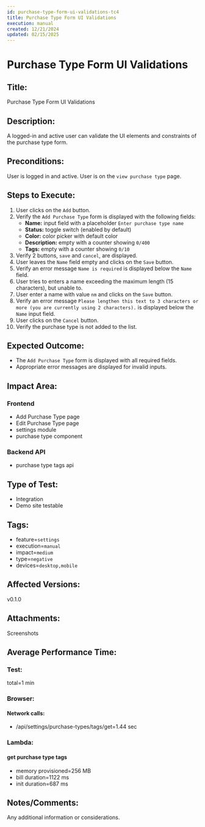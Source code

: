 ```yaml
---
id: purchase-type-form-ui-validations-tc4
title: Purchase Type Form UI Validations
execution: manual
created: 12/21/2024
updated: 02/15/2025
---
```


# Purchase Type Form UI Validations

## Title:

Purchase Type Form UI Validations

## Description:

A logged-in and active user can validate the UI elements and constraints of the purchase type form.

## Preconditions:

User is logged in and active. User is on the `view purchase type` page.

## Steps to Execute:

1. User clicks on the `Add` button.
2. Verify the `Add Purchase Type` form is displayed with the following fields:
   - **Name:** input field with a placeholder `Enter purchase type name`
   - **Status:** toggle switch (enabled by default)
   - **Color:** color picker with default color
   - **Description:** empty with a counter showing `0/400`
   - **Tags:** empty with a counter showing `0/10`
3. Verify 2 buttons, `save` and `cancel`, are displayed.
4. User leaves the `Name` field empty and clicks on the `Save` button.
5. Verify an error message `Name is required` is displayed below the `Name` field.
6. User tries to enters a name exceeding the maximum length (15 characters), but unable to.
7. User enter a name with value `nm` and clicks on the `Save` button.
8. Verify an error message `Please lengthen this text to 3 characters or more (you are currently using 2 characters).` is displayed below the `Name` input field.
9. User clicks on the `Cancel` button.
10. Verify the purchase type is not added to the list.

## Expected Outcome:

- The `Add Purchase Type` form is displayed with all required fields.
- Appropriate error messages are displayed for invalid inputs.

## Impact Area:

### Frontend

- Add Purchase Type page
- Edit Purchase Type page
- settings module
- purchase type component

### Backend API

- purchase type tags api

## Type of Test:

- Integration
- Demo site testable

## Tags:

- feature=`settings`
- execution=`manual`
- impact=`medium`
- type=`negative`
- devices=`desktop,mobile`

## Affected Versions:

v0.1.0

## Attachments:

Screenshots

## Average Performance Time:

### Test:

total=1 min

### Browser:

#### Network calls:

- /api/settings/purchase-types/tags/get=1.44 sec

### Lambda:

#### get purchase type tags

- memory provisioned=256 MB
- bill duration=1122 ms
- init duration=687 ms

## Notes/Comments:

Any additional information or considerations.
